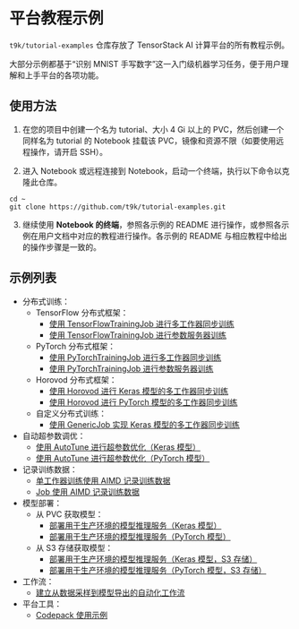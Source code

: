 # 平台教程示例

`t9k/tutorial-examples` 仓库存放了 TensorStack AI 计算平台的所有教程示例。

大部分示例都基于“识别 MNIST 手写数字”这一入门级机器学习任务，便于用户理解和上手平台的各项功能。

## 使用方法

1. 在您的项目中创建一个名为 tutorial、大小 4 Gi 以上的 PVC，然后创建一个同样名为 tutorial 的 Notebook 挂载该 PVC，镜像和资源不限（如要使用远程操作，请开启 SSH）。

2. 进入 Notebook 或远程连接到 Notebook，启动一个终端，执行以下命令以克隆此仓库。

```shell
cd ~
git clone https://github.com/t9k/tutorial-examples.git
```

3. 继续使用 **Notebook 的终端**，参照各示例的 README 进行操作，或参照各示例在用户文档中对应的教程进行操作。各示例的 README 与相应教程中给出的操作步骤是一致的。

## 示例列表

* 分布式训练：
  * TensorFlow 分布式框架：
    * [使用 TensorFlowTrainingJob 进行多工作器同步训练](./job/tensorflowtrainingjob/multiworker/)
    * [使用 TensorFlowTrainingJob 进行参数服务器训练](./job/tensorflowtrainingjob/ps/)
  * PyTorch 分布式框架：
    * [使用 PyTorchTrainingJob 进行多工作器同步训练](./job/pytorchtrainingjob/ddp/)
    * [使用 PyTorchTrainingJob 进行参数服务器训练](./job/pytorchtrainingjob/ps/)
  * Horovod 分布式框架：
    * [使用 Horovod 进行 Keras 模型的多工作器同步训练](./job/mpijob/horovod-keras/)
    * [使用 Horovod 进行 PyTorch 模型的多工作器同步训练](./job/mpijob/horovod-torch/)
  * 自定义分布式训练：
    * [使用 GenericJob 实现 Keras 模型的多工作器同步训练](./job/genericjob/keras-multiworker/)
* 自动超参数调优：
  * [使用 AutoTune 进行超参数优化（Keras 模型）](./autotune/hpo-keras/)
  * [使用 AutoTune 进行超参数优化（PyTorch 模型）](./autotune/hpo-torch/)
* 记录训练数据：
  * [单工作器训练使用 AIMD 记录训练数据](./aimd/single-worker/)
  * [Job 使用 AIMD 记录训练数据](./aimd/job/)
* 模型部署：
  * 从 PVC 获取模型：
    * [部署用于生产环境的模型推理服务（Keras 模型）](./deployment/pvc/mlservice-keras/)
    * [部署用于生产环境的模型推理服务（PyTorch 模型）](./deployment/pvc/mlservice-torch/)
  * 从 S3 存储获取模型：
    * [部署用于生产环境的模型推理服务（Keras 模型，S3 存储）](./deployment/s3/mlservice-keras/)
    * [部署用于生产环境的模型推理服务（PyTorch 模型，S3 存储）](./deployment/s3/mlservice-torch/)
* 工作流：
  * [建立从数据采样到模型导出的自动化工作流](./workflow/automatic-workflow/)
* 平台工具：
  * [Codepack 使用示例](./codepack/)
